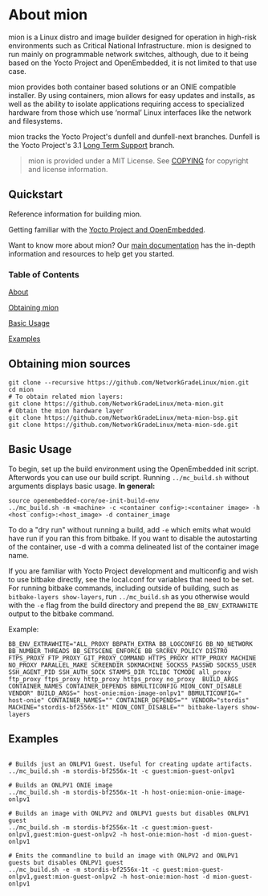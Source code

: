 # About mion

mion is a Linux distro and image builder designed for operation in
high-risk environments such as Critical National Infrastructure. mion is
designed to run mainly on programmable network switches, although, due to it
being based on the Yocto Project and OpenEmbedded, it is not limited to that
use case.

mion provides both container based solutions or an ONIE compatible installer.
By using containers, mion allows for easy updates and installs, as well as the
ability to isolate applications requiring access to specialized hardware from
those which use ‘normal’ Linux interfaces like the network and filesystems.

mion tracks the Yocto Project's dunfell and dunfell-next branches. Dunfell is
the Yocto Project's 3.1 [Long Term Support](https://www.yoctoproject.org/yocto-project-long-term-support-announced/)
branch.

> mion is provided under a MIT License. See [COPYING](#copying) for copyright and
license information.

## Quickstart

Reference information for building mion.

Getting familiar with the [Yocto Project and OpenEmbedded](https://www.yoctoproject.org/docs/).

Want to know more about mion? Our [main documentation](https://docs.mion.io)
has the in-depth information and resources to help get you started.

### Table of Contents

[About](#about-mion)

[Obtaining mion](#obtaining-mion-sources)

[Basic Usage](#basic-usage)

[Examples](#examples)

## Obtaining mion sources

```shell
git clone --recursive https://github.com/NetworkGradeLinux/mion.git
cd mion
# To obtain related mion layers:
git clone https://github.com/NetworkGradeLinux/meta-mion.git
# Obtain the mion hardware layer
git clone https://github.com/NetworkGradeLinux/meta-mion-bsp.git
git clone https://github.com/NetworkGradeLinux/meta-mion-sde.git
```

## Basic Usage

To begin, set up the build environment using the OpenEmbedded init script.
Afterwords you can use our build script. Running `../mc_build.sh` without
arguments displays basic usage. **In general:**

```shell
source openembedded-core/oe-init-build-env
../mc_build.sh -m <machine> -c <container config>:<container image> -h <host config>:<host_image> -d container_image
```

To do a "dry run" without running a build, add `-e` which emits what would have
run if you ran this from bitbake.
If you want to disable the autostarting of the container, use -d with a comma
delineated list of the container image name.

If you are familiar with Yocto Project development and multiconfig and wish to
use bitbake directly, see the local.conf for variables that need to be set. For
running bitbake commands, including outside of building, such as
`bitbake-layers show-layers`, run `../mc_build.sh` as you otherwise would with
the `-e` flag from the build directory and prepend the `BB_ENV_EXTRAWHITE`
output to the bitbake command.

Example:

```shell
BB_ENV_EXTRAWHITE="ALL_PROXY BBPATH_EXTRA BB_LOGCONFIG BB_NO_NETWORK BB_NUMBER_THREADS BB_SETSCENE_ENFORCE BB_SRCREV_POLICY DISTRO FTPS_PROXY FTP_PROXY GIT_PROXY_COMMAND HTTPS_PROXY HTTP_PROXY MACHINE NO_PROXY PARALLEL_MAKE SCREENDIR SDKMACHINE SOCKS5_PASSWD SOCKS5_USER SSH_AGENT_PID SSH_AUTH_SOCK STAMPS_DIR TCLIBC TCMODE all_proxy ftp_proxy ftps_proxy http_proxy https_proxy no_proxy  BUILD_ARGS CONTAINER_NAMES CONTAINER_DEPENDS BBMULTICONFIG MION_CONT_DISABLE VENDOR" BUILD_ARGS=" host-onie:mion-image-onlpv1" BBMULTICONFIG=" host-onie" CONTAINER_NAMES="" CONTAINER_DEPENDS="" VENDOR="stordis" MACHINE="stordis-bf2556x-1t" MION_CONT_DISABLE="" bitbake-layers show-layers
```

## Examples

```shell

# Builds just an ONLPV1 Guest. Useful for creating update artifacts.
../mc_build.sh -m stordis-bf2556x-1t -c guest:mion-guest-onlpv1

# Builds an ONLPV1 ONIE image
../mc_build.sh -m stordis-bf2556x-1t -h host-onie:mion-onie-image-onlpv1

# Builds an image with ONLPV2 and ONLPV1 guests but disables ONLPV1 guest
../mc_build.sh -m stordis-bf2556x-1t -c guest:mion-guest-onlpv1,guest:mion-guest-onlpv2 -h host-onie:mion-host -d mion-guest-onlpv1

# Emits the commandline to build an image with ONLPV2 and ONLPV1 guests but disables ONLPV1 guest
../mc_build.sh -e -m stordis-bf2556x-1t -c guest:mion-guest-onlpv1,guest:mion-guest-onlpv2 -h host-onie:mion-host -d mion-guest-onlpv1
```
